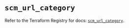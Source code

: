 # `scm_url_category`

Refer to the Terraform Registry for docs: [`scm_url_category`](https://registry.terraform.io/providers/paloaltonetworks/scm/1.0.2/docs/resources/url_category).
